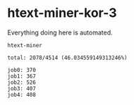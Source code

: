 # htext-miner-kor-3

Everything doing here is automated.

```
htext-miner

total: 2078/4514 (46.034559149313246%)

job0: 370
job1: 367
job2: 526
job3: 407
job4: 408
```